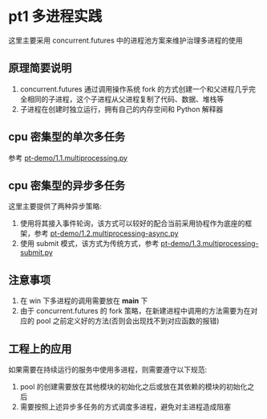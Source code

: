 # pt1 多进程实践
这里主要采用 concurrent.futures 中的进程池方案来维护治理多进程的使用  

## 原理简要说明
1. concurrent.futures 通过调用操作系统 fork 的方式创建一个和父进程几乎完全相同的子进程，这个子进程从父进程复制了代码、数据、堆栈等  
1. 子进程在创建时独立运行，拥有自己的内存空间和 Python 解释器  

## cpu 密集型的单次多任务
参考 [pt-demo/1.1.multiprocessing.py](/pt-demo/1.1.multiprocessing.py)  

## cpu 密集型的异步多任务
这里主要提供了两种异步策略:  
1. 使用将其接入事件轮询，该方式可以较好的配合当前采用协程作为底座的框架，参考 [pt-demo/1.2.multiprocessing-async.py](/pt-demo/1.2.multiprocessing-async.py)  
1. 使用 submit 模式，该方式为传统方式，参考 [pt-demo/1.3.multiprocessing-submit.py](/pt-demo/1.3.multiprocessing-submit.py)  

## 注意事项
1. 在 win 下多进程的调用需要放在 __main__ 下  
1. 由于 concurrent.futures 的 fork 策略，在新建进程中调用的方法需要为在对应的 pool 之前定义好的方法(否则会出现找不到对应函数的报错)  

## 工程上的应用
如果需要在持续运行的服务中使用多进程，则需要遵守以下规范:  
1. pool 的创建需要放在其他模块的初始化之后或放在其依赖的模块的初始化之后  
1. 需要按照上述异步多任务的方式调度多进程，避免对主进程造成阻塞  

